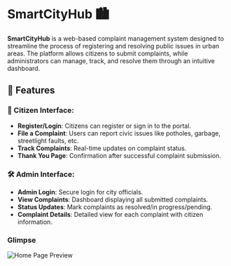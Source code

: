 # SmartCityHub 🏙

**SmartCityHub** is a web-based complaint management system designed to streamline the process of registering and resolving public issues in urban areas. The platform allows citizens to submit complaints, while administrators can manage, track, and resolve them through an intuitive dashboard.


## 📌 Features

### 👤 Citizen Interface:
- **Register/Login**: Citizens can register or sign in to the portal.
- **File a Complaint**: Users can report civic issues like potholes, garbage, streetlight faults, etc.
- **Track Complaints**: Real-time updates on complaint status.
- **Thank You Page**: Confirmation after successful complaint submission.

### 🛠️ Admin Interface:
- **Admin Login**: Secure login for city officials.
- **View Complaints**: Dashboard displaying all submitted complaints.
- **Status Updates**: Mark complaints as resolved/in progress/pending.
- **Complaint Details**: Detailed view for each complaint with citizen information.

### Glimpse
![Home Page Preview](https://github.com/user-attachments/assets/30d5e213-e236-4db9-9cae-f13af0d4ab7f)

